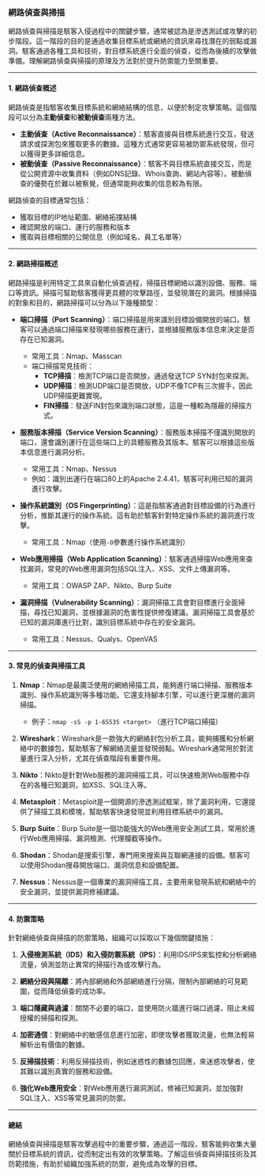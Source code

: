 ### **網路偵查與掃描**

網路偵查與掃描是駭客入侵過程中的關鍵步驟，通常被認為是滲透測試或攻擊的初步階段。這一階段的目的是通過收集目標系統或網絡的資訊來尋找潛在的弱點或漏洞。駭客通過各種工具和技術，對目標系統進行全面的偵查，從而為後續的攻擊做準備。理解網路偵查與掃描的原理及方法對於提升防禦能力至關重要。

---

#### **1. 網路偵查概述**

網路偵查是指駭客收集目標系統和網絡結構的信息，以便於制定攻擊策略。這個階段可以分為**主動偵查**和**被動偵查**兩種方法。

- **主動偵查（Active Reconnaissance）**：駭客直接與目標系統進行交互，發送請求或探測包來獲取更多的數據。這種方式通常更容易被防禦系統發現，但可以獲得更多詳細信息。
- **被動偵查（Passive Reconnaissance）**：駭客不與目標系統直接交互，而是從公開資源中收集資料（例如DNS記錄、Whois查詢、網站內容等）。被動偵查的優勢在於難以被察覺，但通常能夠收集的信息較為有限。

網路偵查的目標通常包括：
- 獲取目標的IP地址範圍、網絡拓撲結構
- 確認開放的端口、運行的服務和版本
- 獲取與目標相關的公開信息（例如域名、員工名單等）

---

#### **2. 網路掃描概述**

網路掃描是利用特定工具來自動化偵查過程，掃描目標網絡以識別設備、服務、端口等資訊。掃描可幫助駭客獲得更具體的攻擊路徑，並發現潛在的漏洞。根據掃描的對象和目的，網路掃描可以分為以下幾種類型：

- **端口掃描（Port Scanning）**：端口掃描是用來識別目標設備開放的端口。駭客可以通過端口掃描來發現哪些服務在運行，並根據服務版本信息來決定是否存在已知漏洞。
  - 常用工具：Nmap、Masscan
  - 端口掃描常見技術：
    - **TCP掃描**：檢測TCP端口是否開放，通過發送TCP SYN封包來探測。
    - **UDP掃描**：檢測UDP端口是否開放，UDP不像TCP有三次握手，因此UDP掃描更難實現。
    - **FIN掃描**：發送FIN封包來識別端口狀態，這是一種較為隱蔽的掃描方式。
  
- **服務版本掃描（Service Version Scanning）**：服務版本掃描不僅識別開放的端口，還會識別運行在這些端口上的具體服務及其版本。駭客可以根據這些版本信息進行漏洞分析。
  - 常用工具：Nmap、Nessus
  - 例如：識別出運行在端口80上的Apache 2.4.41，駭客可利用已知的漏洞進行攻擊。

- **操作系統識別（OS Fingerprinting）**：這是指駭客通過對目標設備的行為進行分析，推斷其運行的操作系統。這有助於駭客針對特定操作系統的漏洞進行攻擊。
  - 常用工具：Nmap（使用`-O`參數進行操作系統識別）

- **Web應用掃描（Web Application Scanning）**：駭客通過掃描Web應用來查找漏洞，常見的Web應用漏洞包括SQL注入、XSS、文件上傳漏洞等。
  - 常用工具：OWASP ZAP、Nikto、Burp Suite

- **漏洞掃描（Vulnerability Scanning）**：漏洞掃描工具會對目標進行全面掃描，尋找已知漏洞，並根據漏洞的危害性提供修復建議。漏洞掃描工具會基於已知的漏洞庫進行比對，識別目標系統中存在的安全漏洞。
  - 常用工具：Nessus、Qualys、OpenVAS

---

#### **3. 常見的偵查與掃描工具**

1. **Nmap**：Nmap是最廣泛使用的網絡掃描工具，能夠進行端口掃描、服務版本識別、操作系統識別等多種功能。它還支持腳本引擎，可以進行更深層的漏洞掃描。
   - 例子：`nmap -sS -p 1-65535 <target>` （進行TCP端口掃描）

2. **Wireshark**：Wireshark是一款強大的網絡封包分析工具，能夠捕獲和分析網絡中的數據包，幫助駭客了解網絡流量並發現弱點。Wireshark通常用於對流量進行深入分析，尤其在偵查階段有重要作用。

3. **Nikto**：Nikto是針對Web服務的漏洞掃描工具，可以快速檢測Web服務中存在的各種已知漏洞，如XSS、SQL注入等。

4. **Metasploit**：Metasploit是一個開源的滲透測試框架，除了漏洞利用，它還提供了掃描工具和模塊，幫助駭客快速發現並利用目標系統中的漏洞。

5. **Burp Suite**：Burp Suite是一個功能強大的Web應用安全測試工具，常用於進行Web應用掃描、漏洞檢測、代理攔截等操作。

6. **Shodan**：Shodan是搜索引擎，專門用來搜索與互聯網連接的設備。駭客可以使用Shodan搜尋開放端口、漏洞信息和設備配置。

7. **Nessus**：Nessus是一個專業的漏洞掃描工具，主要用來發現系統和網絡中的安全漏洞，並提供漏洞修補建議。

---

#### **4. 防禦策略**

針對網絡偵查與掃描的防禦策略，組織可以採取以下幾個關鍵措施：

1. **入侵檢測系統（IDS）和入侵防禦系統（IPS）**：利用IDS/IPS來監控和分析網絡流量，偵測並防止異常的掃描行為或攻擊行為。
  
2. **網絡分段與隔離**：將內部網絡和外部網絡進行分隔，限制內部網絡的可見範圍，從而降低偵查的成功率。

3. **端口隱藏與過濾**：關閉不必要的端口，並使用防火牆進行端口過濾，阻止未經授權的掃描和探測。

4. **加密通信**：對網絡中的敏感信息進行加密，即使攻擊者獲取流量，也無法輕易解析出有價值的數據。

5. **反掃描技術**：利用反掃描技術，例如迷惑性的數據包回應，來迷惑攻擊者，使其難以識別真實的服務和設備。

6. **強化Web應用安全**：對Web應用進行漏洞測試，修補已知漏洞，並加強對SQL注入、XSS等常見漏洞的防禦。

---

#### **總結**

網絡偵查與掃描是駭客攻擊過程中的重要步驟，通過這一階段，駭客能夠收集大量關於目標系統的資訊，從而制定出有效的攻擊策略。了解這些偵查與掃描技術及其防範措施，有助於組織加強系統的防禦，避免成為攻擊的目標。